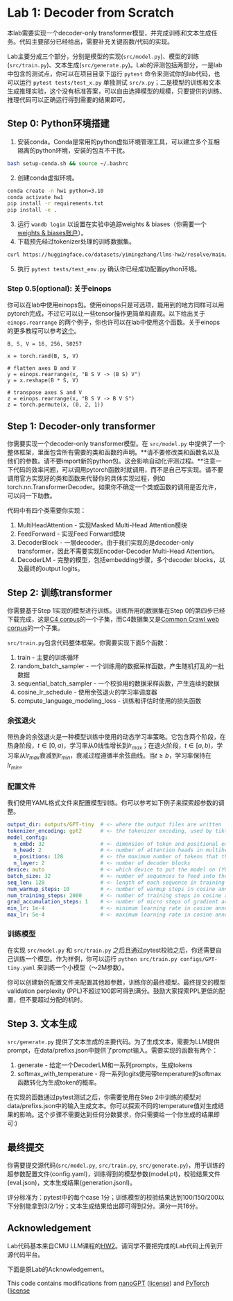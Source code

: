 # Lab 1: Decoder from Scratch

本lab需要实现一个decoder-only transformer模型，并完成训练和文本生成任务。代码主要部分已经给出，需要补充关键函数/代码的实现。

Lab主要分成三个部分，分别是模型的实现(`src/model.py`)、模型的训练(`src/train.py`)、文本生成(`src/generate.py`)。Lab的评测包括两部分，一是lab中包含的测试点，你可以在项目目录下运行 `pytest` 命令来测试你的lab代码，也可以运行 `pytest tests/test_x.py` 单独测试 `src/x.py`；二是模型的训练和文本生成推理实验，这个没有标准答案，可以自由选择模型的规模，只要提供的训练、推理代码可以正确运行得到需要的结果即可。


## Step 0: Python环境搭建

1. 安装conda。Conda是常用的python虚拟环境管理工具，可以建立多个互相隔离的python环境，安装的包互不干扰。
```bash
bash setup-conda.sh && source ~/.bashrc
```
2. 创建conda虚拟环境。 
```bash
conda create -n hw1 python=3.10
conda activate hw1
pip install -r requirements.txt
pip install -e .
```
3. 运行 `wandb login` 以设置在实验中追踪weights & biases（你需要一个[weights & biases账户](https://wandb.ai/login)）。
4. 下载预先经过tokenizer处理的训练数据集。
```bash
curl https://huggingface.co/datasets/yimingzhang/llms-hw2/resolve/main/tokens.npz -o data/tokens.npz -L
```
5. 执行 `pytest tests/test_env.py` 确认你已经成功配置python环境。


### Step 0.5(optional): 关于einops 

你可以在lab中使用einops包。使用einops只是可选项，能用到的地方同样可以用pytorch完成，不过它可以让一些tensor操作更简单和直观。以下给出关于 `einops.rearrange` 的两个例子，你也许可以在lab中使用这个函数。关于einops的更多教程可以参考[这个](https://einops.rocks/1-einops-basics/)。

```
B, S, V = 16, 256, 50257

x = torch.rand(B, S, V)

# flatten axes B and V
y = einops.rearrange(x, "B S V -> (B S) V")
y = x.reshape(B * S, V)

# transpose axes S and V
z = einops.rearrange(x, "B S V -> B V S")
z = torch.permute(x, (0, 2, 1))
```


## Step 1: Decoder-only transformer

你需要实现一个decoder-only transformer模型。在 `src/model.py` 中提供了一个整体框架，里面包含所有需要的类和函数的声明。**请不要修改类和函数名以及他们的参数。请不要import新的python包。这会影响自动化评测过程。**注意一下代码的效率问题，可以调用pytorch函数时就调用，而不是自己写实现。请不要调用官方实现好的类和函数来代替你的具体实现过程，例如torch.nn.TransformerDecoder。如果你不确定一个类或函数的调用是否允许，可以问一下助教。

代码中有四个类需要你实现：
1. MultiHeadAttention - 实现Masked Multi-Head Attention模块
2. FeedForward - 实现Feed Forward模块
3. DecoderBlock - 一层decoder。由于我们实现的是decoder-only transformer，因此不需要实现Encoder-Decoder Multi-Head Attention。
4. DecoderLM - 完整的模型，包括embedding步骤，多个decoder blocks，以及最终的output logits。


## Step 2: 训练transformer

你需要基于Step 1实现的模型进行训练。训练所用的数据集在Step 0的第四步已经下载完成，这是[C4 corpus](https://huggingface.co/datasets/allenai/c4)的一个子集，而C4数据集又是[Common Crawl web corpus](https://commoncrawl.org/)的一个子集。

`src/train.py`包含代码整体框架。你需要实现下面5个函数：
1. train - 主要的训练循环
2. random_batch_sampler - 一个训练用的数据采样函数，产生随机打乱的一批数据
3. sequential_batch_sampler - 一个校验用的数据采样函数，产生连续的数据
4. cosine_lr_schedule - 使用余弦退火的学习率调度器
5. compute_language_modeling_loss - 训练和评估时使用的损失函数

### 余弦退火
带热身的余弦退火是一种模型训练中使用的动态学习率策略。它包含两个阶段，在热身阶段，$t \in [0, a)$，学习率从0线性增长到$lr_{max}$；在退火阶段，$t \in [a, b)$，学习率从$lr_{max}$衰减到$lr_{min}$，衰减过程遵循半余弦曲线。当$t \geq b$，学习率保持在$lr_{min}$。


### 配置文件

我们使用YAML格式文件来配置模型训练。你可以参考如下例子来探索超参数的调整。

```yaml
output_dir: outputs/GPT-tiny  # <- where the output files are written
tokenizer_encoding: gpt2      # <- the tokenizer encoding, used by tiktoken (YOU SHOULD NOT CHANGE THIS)
model_config:
  n_embd: 32                  # <- dimension of token and positional embeddings 
  n_head: 2                   # <- number of attention heads in multihead attention
  n_positions: 128            # <- the maximum number of tokens that the model can take
  n_layer: 2                  # <- number of decoder blocks
device: auto                  # <- which device to put the model on (YOU DO NOT NEED TO CHANGE THIS)
batch_size: 32                # <- number of sequences to feed into the model at a time
seq_len: 128                  # <- length of each sequence in training and evaluation, <= model_config.n_positions
num_warmup_steps: 10          # <- number of warmup steps in cosine annealing
num_training_steps: 2000      # <- number of training steps in cosine annealing
grad_accumulation_steps: 1    # <- number of micro steps of gradient accumulation before every model update
min_lr: 1e-4                  # <- minimum learning rate in cosine annealing
max_lr: 5e-4                  # <- maximum learning rate in cosine annealing
```

### 训练模型

在实现 `src/model.py` 和 `src/train.py` 之后且通过pytest校验之后，你还需要自己训练一个模型。作为样例，你可以运行 `python src/train.py configs/GPT-tiny.yaml` 来训练一个小模型（～2M参数）。

你可以创建新的配置文件来配置其他超参数，训练你的最终模型。最终提交的模型validation perplexity (PPL)不超过100即可得到满分。鼓励大家探索PPL更低的配置，但不要超过分配的机时。

## Step 3. 文本生成
`src/generate.py` 提供了文本生成的主要代码。为了生成文本，需要为LLM提供prompt，在data/prefixs.json中提供了prompt输入。需要实现的函数有两个：

1. generate - 给定一个DecoderLM和一系列prompts，生成tokens
2. softmax_with_temperature - 将一系列logits使用带temperature的softmax函数转化为生成token的概率。

在实现的函数通过pytest测试之后，你需要使用在Step 2中训练的模型对data/prefixs.json中的输入生成文本。你可以探索不同的temperature值对生成结果的影响。这个步骤不需要达到任何分数要求，你只需要给一个你生成的结果即可:)

## 最终提交

你需要提交源代码(`src/model.py`, `src/train.py`, `src/generate.py`)，用于训练的超参数配置文件(config.yaml)，训练得到的模型参数(model.pt)，校验结果文件(eval.json)，文本生成结果(generation.jsonl)。

评分标准为：pytest中的每个case 1分；训练模型的校验结果达到100/150/200以下分别能拿到3/2/1分；文本生成结果给出即可得到2分。满分一共16分。

## Acknowledgement

Lab代码基本来自CMU LLM课程的[HW2](https://2023.cmu-llms.org/homework2/)。请同学不要把完成的Lab代码上传到开源代码平台。

下面是原Lab的Acknowledgement。

This code contains modifications from [nanoGPT](https://github.com/karpathy/nanoGPT)
([license](copyright/nanoGPT)) and [PyTorch](https://pytorch.org/)
([license](copyright/pytorch)







